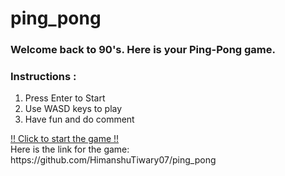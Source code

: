 # ping_pong

### Welcome back to 90's. Here is your Ping-Pong game.

### Instructions : 
1. Press Enter to Start
2. Use WASD keys to play
3. Have fun and do comment

<p>
  <a href="https://himanshutiwary07.github.io/ping_pong/">
    !! Click to start the game !!
  </a>
  <br>
  Here is the link for the game: https://github.com/HimanshuTiwary07/ping_pong
</p>
